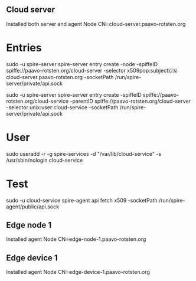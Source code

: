 ## Cloud server

Installed both server and agent
Node CN=cloud-server.paavo-rotsten.org

# Entries
sudo -u spire-server spire-server entry create -node -spiffeID spiffe://paavo-rotsten.org/cloud-server -selector x509pop:subject:cn:cloud-server.paavo-rotsten.org -socketPath /run/spire-server/private/api.sock

sudo -u spire-server spire-server entry create -spiffeID spiffe://paavo-rotsten.org/cloud-service -parentID spiffe://paavo-rotsten.org/cloud-server -selector unix:user:cloud-service -socketPath /run/spire-server/private/api.sock

# User
sudo useradd -r -g spire-services -d "/var/lib/cloud-service" -s /usr/sbin/nologin cloud-service

# Test
sudo -u cloud-service spire-agent api fetch x509 -socketPath /run/spire-agent/public/api.sock

## Edge node 1

Installed agent
Node CN=edge-node-1.paavo-rotsten.org


## Edge device 1

Installed agent
Node CN=edge-device-1.paavo-rotsten.org